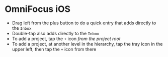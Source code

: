 # OmniFocus iOS

- Drag left from the plus button to do a quick entry that adds directly to the `Inbox`
- Double-tap also adds directly to the `Inbox`
- To add a project, tap the `+` icon *from the project root*
- To add a project, at another level in the hierarchy, tap the tray icon in the upper left, then tap the `+` icon from there
